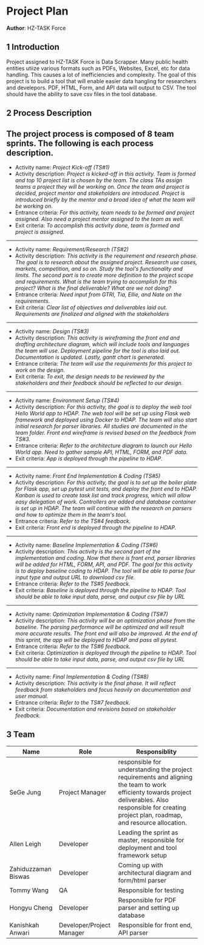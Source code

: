 # Project Plan

**Author**: HZ-TASK Force

## 1 Introduction

Project assigned to HZ-TASK Force is Data Scrapper. 
Many public health entities utiize various formats such as PDFs, Websites, Excel, etc for data handling. This causes a lot of inefficiencies and complexity. The goal of this project is to build a tool that will enable easier data hangling for researchers and develepors. PDF, HTML, Form, and API data will output to CSV. The tool should have the ability to save csv files in the tool database. 

## 2 Process Description

The project process is composed of 8 team sprints. The following is each process description. 
------------------
- Activity name: *Project Kick-off (TS#1)*
- Activity description: *Project is kicked-off in this activity. Team is formed and top 10 project list is chosen by the team. The class TAs assign teams a project they will be working on. Once the team and project is decided, project mentor and stakeholders are introduced. Project is introduced briefly by the mentor and a broad idea of what the team will be working on.*
- Entrance criteria: *For this activity, team needs to be formed and project assigned. Also need a project mentor assigned to the team as well.*
- Exit criteria: *To accomplish this activity done, team is formed and project is assigned.*
------------------
- Activity name: *Requirement/Research (TS#2)*
- Activity description: *This activity is the requirement and research phase. The goal is to research about the assigned project. Research use cases, markets, competition, and so on. Study the tool's functionality and limits. The second part is to create more definition to the project scope and requirements. What is the team trying to accomplish for this project? What is the final deliverable? What are we not doing?*
- Entrance criteria: *Need input from GTRI, Tia, Ellie, and Nate on the requirements.*
- Exit criteria: *Clear list of objectives and deliverables laid out. Requirements are finalized and aligned with the stakeholders*
------------------
- Activity name: *Design (TS#3)*
- Activity description: *This activity is wireframing the front end and drafting architecture diagram, which will include tools and languages the team will use. Deployment pipeline for the tool is also laid out. Documentation is updated. Lastly, gantt chart is generated.*
- Entrance criteria: *The team will use the requirements for this project to work on the design.*
- Exit criteria: *To exit, the design needs to be reviewed by the stakeholders and their feedback should be reflected to our design.*
------------------
- Activity name: *Environment Setup (TS#4)*
- Activity description: *For this activity, the goal is to deploy the web tool Hello World app to HDAP. The web tool will be set up using Flask web framework and deployed using Docker to HDAP. The team will also start initial research for parser libraries. All studies are documented in the team folder. Front end wireframe is revised based on the feedback from TS#3.*
- Entrance criteria: *Refer to the architecture diagram to launch our Hello World app. Need to gather sample API, HTML, FORM, and PDF data.*
- Exit criteria: *App is deployed through the pipeline to HDAP.*
------------------
- Activity name: *Front End Implementation & Coding (TS#5)*
- Activity description: *For this activity, the goal is to set up the boiler plate for Flask app, set up pytest unit tests, and deploy the front end to HDAP. Kanban is used to create task list and track progress, which will allow easy delegation of work. Controllers are added and database container is set up in HDAP. The team will continue with the research on parsers and how to optimize them in the team's tool.*
- Entrance criteria: *Refer to the TS#4 feedback.*
- Exit criteria: *Front end is deployed through the pipeline to HDAP.*
------------------
- Activity name: *Baseline Implementation & Coding (TS#6)*
- Activity description: *This activity is the second part of the implementation and coding. Now that there is front end, parser libraries will be added for HTML, FORM, API, and PDF. The goal for this activity is to deploy baseline coding to HDAP. The tool will be able to parse four input type and output URL to download csv file.*
- Entrance criteria: *Refer to the TS#5 feedback.*
- Exit criteria: *Baseline is deployed through the pipeline to HDAP. Tool should be able to take input data, parse, and output csv file by URL*
------------------
- Activity name: *Optimization Implementation & Coding (TS#7)*
- Activity description: *This activity will be an optimization phase from the baseline. The parsing performance will be optimized and will result more accurate results. The front end will also be improved. At the end of this sprint, the app will be deployed to HDAP and pass all pytest.*
- Entrance criteria: *Refer to the TS#6 feedback.*
- Exit criteria: *Optimization is deployed through the pipeline to HDAP. Tool should be able to take input data, parse, and output csv file by URL*
------------------
- Activity name: *Final Implementation & Coding (TS#8)*
- Activity description: *This activity is the final phase. It will reflect feedback from stakeholders and focus heavily on documentation and user manual.*
- Entrance criteria: *Refer to the TS#7 feedback.*
- Exit criteria: *Documentation and revisions based on stakeholder feedback.*

## 3 Team

| Name | Role | Responsiblity |
| ------ | ------ | ------ | 
| SeGe Jung | Project Manager | responsible for understanding the project requirements and aligning the team to work efficienty towards project deliverables. Also responsible for creating project plan, roadmap, and resource allocation. |
| Allen Leigh | Developer | Leading the sprint as master, responsible for deployment and tool framework setup |
| Zahiduzzaman Biswas | Developer | Coming up with architectural diagram and form/html parser |
| Tommy Wang | QA | Responsible for testing |
| Hongyu Cheng | Developer | Responsible for PDF parser and setting up database |
| Kanishkah Anwari | Developer/Project Manager | Responsible for front end, API parser |
